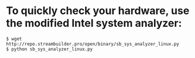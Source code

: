 

# To quickly check your hardware, use the modified Intel system analyzer:

```
$ wget http://repo.streambuilder.pro/open/binary/sb_sys_analyzer_linux.py
$ python sb_sys_analyzer_linux.py
```
